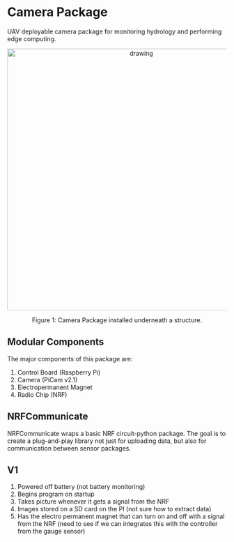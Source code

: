 # Camera Package
UAV deployable camera package for monitoring hydrology and performing edge computing. 
<p align="center">
<img src="pics/v1-module.png" alt="drawing" width="600"/>
</p>
<p align="center">
Figure 1: Camera Package installed underneath a structure.
</p>

## Modular Components
The major components of this package are:
1. Control Board (Raspberry Pi)
2. Camera (PiCam v2.1)
3. Electropermanent Magnet
4. Radio Chip (NRF)

## NRFCommunicate

NRFCommunicate wraps a basic NRF circuit-python package. The goal is to create a plug-and-play library not just for uploading data, but also for communication between sensor packages.


## V1
1.	Powered off battery (not battery monitoring)
1.	Begins program on startup
1.	Takes picture whenever it gets a signal from the NRF
1.	Images stored on a SD card on the PI (not sure how to extract data)
1.	Has the electro permanent magnet that can turn on and off with a signal from the NRF (need to see if we can integrates this with the controller from the gauge sensor)
 








